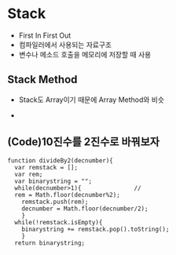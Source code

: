 # Stack
* First In First Out
* 컴파일러에서 사용되는 자료구조
* 변수나 메소드 호출을 메모리에 저장할 때 사용

## Stack Method
* Stack도 Array이기 때문에 Array Method와 비슷
- 

## (Code)10진수를 2진수로 바꿔보자
```
function divideBy2(decnumber){
  var remstack = [];
  var rem;
  var binarystring = "";
  while(decnumber>1){               // 
  rem = Math.floor(decnumber%2);
    remstack.push(rem);
    decnumber = Math.floor(decnumber/2);
    }
  while(!remstack.isEmpty){
    binarystring += remstack.pop().toString();
    }
  return binarystring;
```
